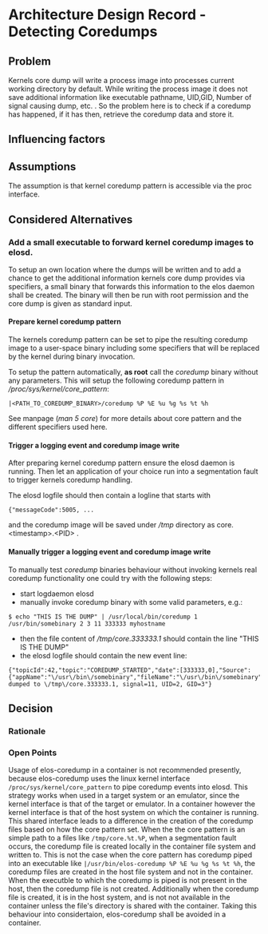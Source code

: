 # Architecture Design Record - Detecting Coredumps

## Problem
Kernels core dump will write a process image into processes current working directory by default. While writing the process image it does not save additional information like executable pathname, UID,GID, Number of signal causing dump, etc. . So the problem here is to check if a coredump has happened, if it has then, retrieve the coredump data and store it.


## Influencing factors

## Assumptions
The assumption is that kernel coredump pattern is accessible via the proc interface.

## Considered Alternatives

### Add a small executable to forward kernel coredump images to elosd.

To setup an own location where the dumps will be written and to add a chance to get the additional information kernels core dump provides via specifiers, a small binary that forwards this information to the elos daemon shall be created. The binary will then be run with root permission and the core dump is given as standard input.

#### Prepare kernel coredump pattern

The kernels coredump pattern can be set to pipe the resulting coredump
image to a user-space binary including some specifiers that will be
replaced by the kernel during binary invocation.

To setup the pattern automatically, **as root** call the *coredump* binary
without any parameters. This will setup the following coredump pattern
in */proc/sys/kernel/core_pattern*:
``` shell
|<PATH_TO_COREDUMP_BINARY>/coredump %P %E %u %g %s %t %h
```

See manpage (*man 5 core*) for more details about core pattern and the
different specifiers used here.

#### Trigger a logging event and coredump image write

After preparing kernel coredump pattern ensure the elosd daemon is
running. Then let an application of your choice run into a
segmentation fault to trigger kernels coredump handling.

The elosd logfile should then contain a logline that starts with
```
{"messageCode":5005, ...
```
and the coredump image will be saved under */tmp* directory as
core.\<timestamp\>.\<PID\> .


#### Manually trigger a logging event and coredump image write

To manually test *coredump* binaries behaviour without invoking
kernels real coredump functionality one could try with the
following steps:

* start logdaemon elosd
* manually invoke coredump binary with some valid parameters, e.g.:
``` shell
$ echo "THIS IS THE DUMP" | /usr/local/bin/coredump 1 /usr/bin/somebinary 2 3 11 333333 myhostname
```
* then the file content of */tmp/core.333333.1* should contain the line "THIS IS THE DUMP"
* the elosd logfile should contain the new event line:
```
{"topicId":42,"topic":"COREDUMP_STARTED","date":[333333,0],"Source":{"appName":"\/usr\/bin\/somebinary","fileName":"\/usr\/bin\/somebinary","pid":1},"severity":1,"hardwareid":"myhostname","classification":512,"messageCode":5005,"payload":"core dumped to \/tmp\/core.333333.1, signal=11, UID=2, GID=3"}
```

## Decision

### Rationale

### Open Points

Usage of elos-coredump in a container is not recommended presently, because elos-coredump uses the linux kernel interface ```/proc/sys/kernel/core_pattern``` to pipe coredump events into elosd. This
strategy works when used in a target system or an emulator, since the kernel interface is that of the target or emulator. In a container however the kernel interface is that of the host system on which the container is running. This shared interface leads to a difference in the creation of the coredump files based on how the core pattern set. When the the core pattern is an simple path to a files
like ```/tmp/core.%t.%P```, when a segmentation fault occurs, the coredump file is created locally in the container file system and written to. This is not the case when the core pattern has coredump piped into an executable like ```|/usr/bin/elos-coredump %P %E %u %g %s %t %h```, the coredump files are created in the host file system and not in the container. When the executble to which the coredump is piped is not present in the host, then the coredump file is not created. Additionally when the coredump file is created, it is in the host system, and is not not available in the container unless the file's directory is shared with the container. Taking this behaviour into considertaion, elos-coredump shall be avoided in a container.
